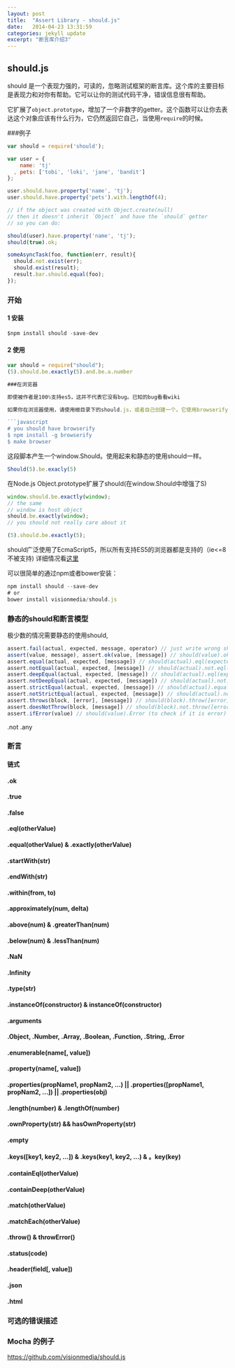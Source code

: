 ```yaml
---
layout: post
title:  "Assert Library - should.js"
date:   2014-04-23 13:31:59
categories: jekyll update
excerpt: "断言库介绍3"
---
```


## should.js

should 是一个表现力强的，可读的，忽略测试框架的断言库。这个库的主要目标是表现力和对你有帮助。它可以让你的测试代码干净，错误信息很有帮助。

它扩展了```object.prototype```，增加了一个非数字的getter。这个函数可以让你去表达这个对象应该有什么行为，它仍然返回它自己，当使用```require```的时候。

###例子

```javascript
var should = require('should');

var user = {
    name: 'tj'
  , pets: ['tobi', 'loki', 'jane', 'bandit']
};

user.should.have.property('name', 'tj');
user.should.have.property('pets').with.lengthOf(4);

// if the object was created with Object.create(null)
// then it doesn't inherit `Object` and have the `should` getter
// so you can do:

should(user).have.property('name', 'tj');
should(true).ok;

someAsyncTask(foo, function(err, result){
  should.not.exist(err);
  should.exist(result);
  result.bar.should.equal(foo);
});
```

### 开始

#### 1 安装

```javascript
$npm install should -save-dev
```

#### 2 使用

```javascript
var should = require("should");
(5).should.be.exactly(5).and.be.a.number

###在浏览器

即使被作者是100%支持es5，这并不代表它没有bug。已知的bug看看wiki

如果你在浏览器使用，请使用根目录下的should.js，或者自己创建一个。它使用browserify创建的。创建最新版本：

```javascript
# you should have browserify
$ npm install -g browserify
$ make browser
```

这段脚本产生一个window.Should。使用起来和静态的使用should一样。

```javascript
Should(5).be.exacly(5)
```

在Node.js Object.prototype扩展了should(在window.Should中增强了S)

```javascript
window.should.be.exactly(window);
// the same
// window is host object
should.be.exactly(window);
// you should not really care about it

(5).should.be.exactly(5);
```

should广泛使用了EcmaScript5，所以所有支持ES5的浏览器都是支持的（ie<=8不被支持) 详细情况看[这里](http://kangax.github.io/es5-compat-table/)

可以很简单的通过npm或者bower安装：

```javascript
npm install should --save-dev
# or
bower install visionmedia/should.js
```

### 静态的should和断言模型

极少数的情况需要静态的使用should,

```javascript
assert.fail(actual, expected, message, operator) // just write wrong should assertion
assert(value, message), assert.ok(value, [message]) // should(value).ok
assert.equal(actual, expected, [message]) // should(actual).eql(expected, [message])
assert.notEqual(actual, expected, [message]) // should(actual).not.eql(expected, [message])
assert.deepEqual(actual, expected, [message]) // should(actual).eql(expected, [message])
assert.notDeepEqual(actual, expected, [message]) // should(actual).not.eql(expected, [message])
assert.strictEqual(actual, expected, [message]) // should(actual).equal(expected, [message])
assert.notStrictEqual(actual, expected, [message]) // should(actual).not.equal(expected, [message])
assert.throws(block, [error], [message]) // should(block).throw([error])
assert.doesNotThrow(block, [message]) // should(block).not.throw([error])
assert.ifError(value) // should(value).Error (to check if it is error) or should(value).not.ok (to check that it is falsy)
```

.not
.any

### 断言

#### 链式

#### .ok

#### .true

#### .false

#### .eql(otherValue)

#### .equal(otherValue) & .exactly(otherValue)

#### .startWith(str)

#### .endWith(str)

#### .within(from, to)

#### .approximately(num, delta)

#### .above(num) & .greaterThan(num)

#### .below(num) & .lessThan(num)

#### .NaN

#### .Infinity

#### .type(str)

#### .instanceOf(constructor) & instanceOf(constructor)

#### .arguments

#### .Object, .Number, .Array, .Boolean, .Function, .String, .Error

#### .enumerable(name[, value])

#### .property(name[, value])

#### .properties(propName1, propNam2, ...) || .properties([propName1, propNam2, ...]) || .properties(obj)

#### .length(number) & .lengthOf(number)

#### .ownProperty(str) && hasOwnProperty(str)

#### .empty

#### .keys([key1, key2, ...]) & .keys(key1, key2, ...) & 。key(key)

#### .containEql(otherValue)

#### .containDeep(otherValue)

#### .match(otherValue)

#### .matchEach(otherValue)

#### .throw() & throwError()

#### .status(code)

#### .header(field[, value])

#### .json

#### .html

### 可选的错误描述

### Mocha 的例子

https://github.com/visionmedia/should.js